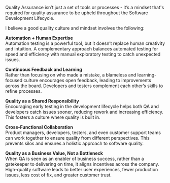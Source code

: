 Quality Assurance isn’t just a set of tools or processes - it’s a mindset that's required for quality assurance to be upheld throughout the Software Development Lifecycle.

I believe a good quality culture and mindset involves the following:

**Automation + Human Expertise**\
Automation testing is a powerful tool, but it doesn’t replace human creativity and intuition. A complementary approach balances automated testing for speed and efficiency with manual exploratory testing to catch unexpected issues.

**Continuous Feedback and Learning**\
Rather than focusing on who made a mistake, a blameless and learning-focused culture encourages open feedback, leading to improvements across the board. Developers and testers complement each other’s skills to refine processes.

**Quality as a Shared Responsibility**\
Encouraging early testing in the development lifecycle helps both QA and developers catch issues sooner, reducing rework and increasing efficiency. This fosters a culture where quality is built in.

**Cross-Functional Collaboration**\
Product managers, developers, testers, and even customer support teams can work together to ensure quality from different perspectives. This prevents silos and ensures a holistic approach to software quality.

**Quality as a Business Value, Not a Bottleneck**\
When QA is seen as an enabler of business success, rather than a gatekeeper to delivering on time, it aligns incentives across the company. High-quality software leads to better user experiences, fewer production issues, less cost of fix, and greater customer trust.
